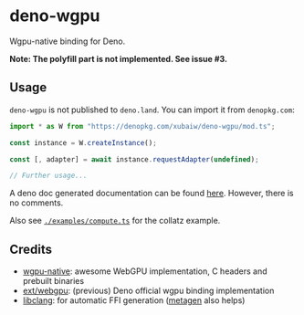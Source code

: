 # deno-wgpu

Wgpu-native binding for Deno.

**Note: The polyfill part is not implemented. See issue #3.**

## Usage

`deno-wgpu` is not published to `deno.land`. You can import it from `denopkg.com`:

```ts
import * as W from "https://denopkg.com/xubaiw/deno-wgpu/mod.ts";

const instance = W.createInstance();

const [, adapter] = await instance.requestAdapter(undefined);

// Further usage...
```

A deno doc generated documentation can be found [here](https://doc.deno.land/https://denopkg.com/xubaiw/deno-wgpu@master/mod.ts). However, there is no comments.

Also see [`./examples/compute.ts`](./examples/compute.ts) for the collatz example.

## Credits

- [wgpu-native](https://github.com/gfx-rs/wgpu-native): awesome WebGPU implementation, C headers and prebuilt binaries
- [ext/webgpu](https://github.com/denoland/deno/tree/v1.22.3/ext/webgpu): (previous) Deno official wgpu binding implementation
- [libclang](https://github.com/aapoalas/libclang_deno): for automatic FFI generation ([metagen](https://github.com/shirakaba/clang_metagen_deno) also helps)
